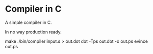 Compiler in C
============

A simple compiler in C.

In no way production ready.

make
./bin/compiler input.s > out.dot
dot -Tps out.dot -o out.ps
evince out.ps